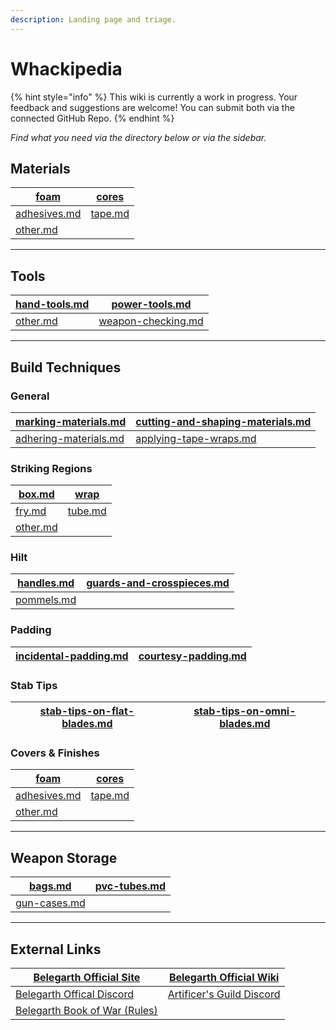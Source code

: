 ```yaml
---
description: Landing page and triage.
---
```


# Whackipedia

{% hint style="info" %}
This wiki is currently a work in progress. Your feedback and suggestions are welcome! You can submit both via the connected GitHub Repo.
{% endhint %}

_Find what you need via the directory below or via the sidebar._

## Materials

| [foam](materials/foam/ "mention")                | [cores](materials/cores/ "mention")    |
| ------------------------------------------------ | -------------------------------------- |
| [adhesives.md](materials/adhesives.md "mention") | [tape.md](materials/tape.md "mention") |
| [other.md](materials/other.md "mention")         |                                        |

***

## Tools

| [hand-tools.md](tools/weapon-crafting/hand-tools.md "mention") | [power-tools.md](tools/weapon-crafting/power-tools.md "mention") |
| -------------------------------------------------------------- | ---------------------------------------------------------------- |
| [other.md](tools/weapon-crafting/other.md "mention")           | [weapon-checking.md](tools/weapon-checking.md "mention")         |

***

## Build Techniques

### General

| [marking-materials.md](build-techniques/general/marking-materials.md "mention")   | [cutting-and-shaping-materials.md](build-techniques/general/cutting-and-shaping-materials.md "mention") |
| --------------------------------------------------------------------------------- | ------------------------------------------------------------------------------------------------------- |
| [adhering-materials.md](build-techniques/general/adhering-materials.md "mention") | [applying-tape-wraps.md](build-techniques/general/applying-tape-wraps.md "mention")                     |

### Striking Regions

| [box.md](build-techniques/general/foam-layups/box.md "mention")     | [wrap](build-techniques/general/foam-layups/wrap/ "mention")      |
| ------------------------------------------------------------------- | ----------------------------------------------------------------- |
| [fry.md](build-techniques/general/foam-layups/fry.md "mention")     | [tube.md](build-techniques/general/foam-layups/tube.md "mention") |
| [other.md](build-techniques/general/foam-layups/other.md "mention") |                                                                   |

### Hilt

| [handles.md](build-techniques/hilt/handles.md "mention") | [guards-and-crosspieces.md](build-techniques/hilt/guards-and-crosspieces.md "mention") |
| -------------------------------------------------------- | -------------------------------------------------------------------------------------- |
| [pommels.md](build-techniques/hilt/pommels.md "mention") |                                                                                        |

### Padding

| [incidental-padding.md](build-techniques/padding/incidental-padding.md "mention") | [courtesy-padding.md](build-techniques/padding/courtesy-padding.md "mention") |
| --------------------------------------------------------------------------------- | ----------------------------------------------------------------------------- |

### Stab Tips

| [stab-tips-on-flat-blades.md](build-techniques/stab-tips/stab-tips-on-flat-blades.md "mention") | [stab-tips-on-omni-blades.md](build-techniques/stab-tips/stab-tips-on-omni-blades.md "mention") |
| ----------------------------------------------------------------------------------------------- | ----------------------------------------------------------------------------------------------- |

### Covers & Finishes

| [foam](materials/foam/ "mention")                | [cores](materials/cores/ "mention")    |
| ------------------------------------------------ | -------------------------------------- |
| [adhesives.md](materials/adhesives.md "mention") | [tape.md](materials/tape.md "mention") |
| [other.md](materials/other.md "mention")         |                                        |

***

## Weapon Storage

| [bags.md](weapon-storage/bags.md "mention")           | [pvc-tubes.md](weapon-storage/pvc-tubes.md "mention") |
| ----------------------------------------------------- | ----------------------------------------------------- |
| [gun-cases.md](weapon-storage/gun-cases.md "mention") |                                                       |

***

## External Links

| [Belegarth Official Site](https://www.geddon.org/)                       | [Belegarth Official Wiki](https://geddon.org/Belegarth)    |
| ------------------------------------------------------------------------ | ---------------------------------------------------------- |
| [Belegarth Offical Discord](https://discord.gg/yvRPhVt7x5)               | [Artificer's Guild Discord](https://discord.gg/qCAt4V6CJw) |
| [Belegarth Book of War (Rules)](https://geddon.org/Category:Book_of_War) |                                                            |
